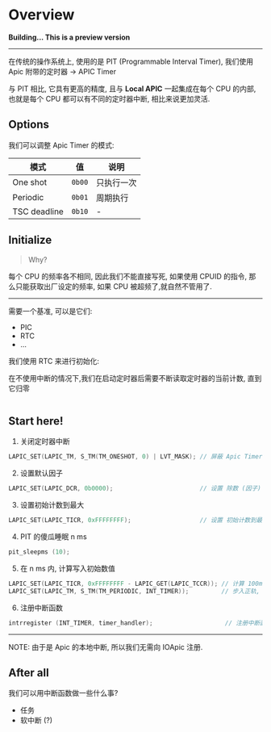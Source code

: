 # Overview

**Building... This is a preview version**

---

在传统的操作系统上, 使用的是 PIT (Programmable Interval Timer),
我们使用 Apic 附带的定时器 -> APIC Timer

与 PIT 相比, 它具有更高的精度, 且与 **Local APIC** 一起集成在每个 CPU 的内部, 也就是每个 CPU 都可以有不同的定时器中断, 相比来说更加灵活.

## Options

我们可以调整 Apic Timer 的模式:

|模式|值|说明|
|------------|------|--------|
|One shot    |`0b00`|只执行一次|
|Periodic    |`0b01`|周期执行 |
|TSC deadline|`0b10`| -      |

## Initialize

> Why?

每个 CPU 的频率各不相同, 因此我们不能直接写死,
如果使用 CPUID 的指令, 那么只能获取出厂设定的频率,
如果 CPU 被超频了,就自然不管用了.

---

需要一个基准, 可以是它们:

- PIC
- RTC
- ...

我们使用 RTC 来进行初始化:

在不使用中断的情况下,我们在启动定时器后需要不断读取定时器的当前计数, 直到它归零

```c++
```

## Start here!

1. 关闭定时器中断
```c++
LAPIC_SET(LAPIC_TM, S_TM(TM_ONESHOT, 0) | LVT_MASK); // 屏蔽 Apic Timer 的本地中断
```
2. 设置默认因子
```c++
LAPIC_SET(LAPIC_DCR, 0b0000);                        // 设置 除数 (因子) 为 2
```
3. 设置初始计数到最大
```c++
LAPIC_SET(LAPIC_TICR, 0xFFFFFFFF);                   // 设置 初始计数到最大 (-1)
```
4. PIT 的傻瓜睡眠 n ms
```c++
pit_sleepms (10);
```
5. 在 n ms 内, 计算写入初始数值
```c++
LAPIC_SET(LAPIC_TICR, 0xFFFFFFFF - LAPIC_GET(LAPIC_TCCR)); // 计算 100ms 的 ticks
LAPIC_SET(LAPIC_TM, S_TM(TM_PERIODIC, INT_TIMER));         // 步入正轨, 每 100ms 产生一次时钟中断
```
6. 注册中断函数
```c++
intrregister (INT_TIMER, timer_handler);                    // 注册中断函数
```

---

NOTE: 由于是 Apic 的本地中断, 所以我们无需向 IOApic 注册.

## After all

我们可以用中断函数做一些什么事?

- 任务
- 软中断 (?)
